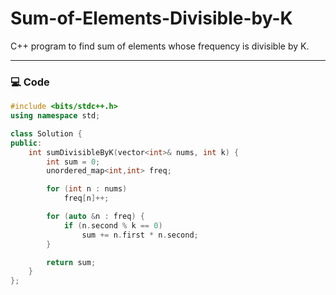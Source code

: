 # Sum-of-Elements-Divisible-by-K

C++ program to find sum of elements whose frequency is divisible by K.

---

### 💻 Code

```cpp
#include <bits/stdc++.h>
using namespace std;

class Solution {
public:
    int sumDivisibleByK(vector<int>& nums, int k) {
        int sum = 0;
        unordered_map<int,int> freq;

        for (int n : nums)
            freq[n]++;

        for (auto &n : freq) {
            if (n.second % k == 0)
                sum += n.first * n.second;
        }

        return sum;
    }
};
